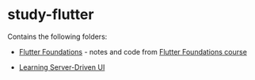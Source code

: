 # study-flutter

Contains the following folders:

- [Flutter Foundations](./flutter-foundations) - notes and code from [Flutter Foundations course](https://pro.codewithandrea.com/flutter-foundations)

- [Learning Server-Driven UI](./server-driven-ui)
